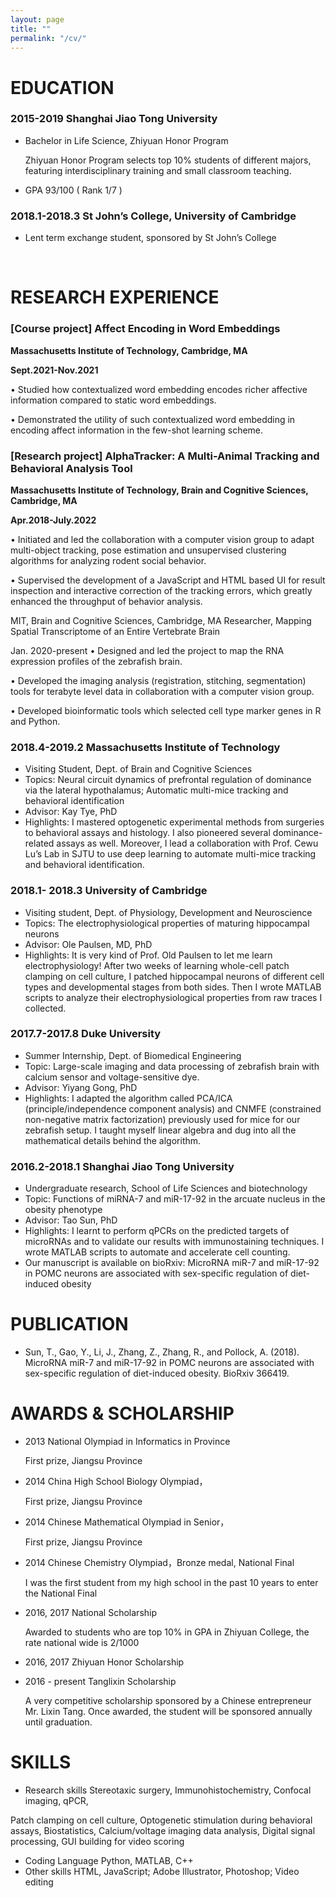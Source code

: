 ```yaml
---
layout: page
title: ""
permalink: "/cv/"
---
```


# EDUCATION

### 2015-2019 Shanghai Jiao Tong University

- Bachelor in Life Science, Zhiyuan Honor Program
    
    Zhiyuan Honor Program selects top 10% students of different majors, featuring interdisciplinary training and small classroom teaching.
    
- GPA 93/100 ( Rank 1/7 )

### 2018.1-2018.3 St John’s College, University of Cambridge

- Lent term exchange student, sponsored by St John’s College

<br>

# RESEARCH EXPERIENCE

### [Course project] Affect Encoding in Word Embeddings

**Massachusetts Institute of Technology, Cambridge, MA**

**Sept.2021-Nov.2021**

• Studied how contextualized word embedding encodes richer affective information compared to static word embeddings.

• Demonstrated the utility of such contextualized word embedding in encoding affect information in the few-shot learning scheme.

### [Research project]  AlphaTracker: A Multi-Animal Tracking and Behavioral Analysis Tool

**Massachusetts Institute of Technology, Brain and Cognitive Sciences, Cambridge, MA** 

**Apr.2018-July.2022**

• Initiated and led the collaboration with a computer vision group to adapt multi-object tracking, pose estimation and unsupervised clustering algorithms for analyzing rodent social behavior.

• Supervised the development of a JavaScript and HTML based UI for result inspection and interactive correction of the tracking errors, which greatly enhanced the throughput of behavior analysis.

MIT, Brain and Cognitive Sciences, Cambridge, MA Researcher, Mapping Spatial Transcriptome of an Entire Vertebrate Brain

Jan. 2020-present • Designed and led the project to map the RNA expression profiles of the zebrafish brain.

• Developed the imaging analysis (registration, stitching, segmentation) tools for terabyte level data in collaboration with a computer vision group.

• Developed bioinformatic tools which selected cell type marker genes in R and Python.


### 2018.4-2019.2 Massachusetts Institute of Technology

- Visiting Student, Dept. of Brain and Cognitive Sciences
- Topics: Neural circuit dynamics of prefrontal regulation of dominance via the lateral hypothalamus; Automatic multi-mice tracking and behavioral identification
- Advisor: Kay Tye, PhD
- Highlights: I mastered optogenetic experimental methods from surgeries to behavioral assays and histology. I also pioneered several dominance-related assays as well. Moreover, I lead a collaboration with Prof. Cewu Lu’s Lab in SJTU to use deep learning to automate multi-mice tracking and behavioral identification.

### 2018.1- 2018.3 University of Cambridge

- Visiting student, Dept. of Physiology, Development and Neuroscience
- Topics: The electrophysiological properties of maturing hippocampal neurons
- Advisor: Ole Paulsen, MD, PhD
- Highlights: It is very kind of Prof. Old Paulsen to let me learn electrophysiology! After two weeks of learning whole-cell patch clamping on cell culture, I patched hippocampal neurons of different cell types and developmental stages from both sides. Then I wrote MATLAB scripts to analyze their electrophysiological properties from raw traces I collected.

### 2017.7-2017.8 Duke University

- Summer Internship, Dept. of Biomedical Engineering
- Topic: Large-scale imaging and data processing of zebrafish brain with calcium sensor and voltage-sensitive dye.
- Advisor: Yiyang Gong, PhD
- Highlights: I adapted the algorithm called PCA/ICA (principle/independence component analysis) and CNMFE (constrained non-negative matrix factorization) previously used for mice for our zebrafish setup. I taught myself linear algebra and dug into all the mathematical details behind the algorithm.

### 2016.2-2018.1 Shanghai Jiao Tong University

- Undergraduate research, School of Life Sciences and biotechnology
- Topic: Functions of miRNA-7 and miR-17-92 in the arcuate nucleus in the obesity phenotype
- Advisor: Tao Sun, PhD
- Highlights: I learnt to perform qPCRs on the predicted targets of microRNAs and to validate our results with immunostaining techniques. I wrote MATLAB scripts to automate and accelerate cell counting.
- Our manuscript is available on bioRxiv: MicroRNA miR-7 and miR-17-92 in POMC neurons are associated with sex-specific regulation of diet-induced obesity

# PUBLICATION

- Sun, T., Gao, Y., Li, J., Zhang, Z., Zhang, R., and Pollock, A. (2018). MicroRNA miR-7 and miR-17-92 in POMC neurons are associated with sex-specific regulation of diet-induced obesity. BioRxiv 366419.

# AWARDS & SCHOLARSHIP

- 2013 National Olympiad in Informatics in Province
    
    First prize, Jiangsu Province
    
- 2014 China High School Biology Olympiad，

    First prize, Jiangsu Province
    
- 2014 Chinese Mathematical Olympiad in Senior，

    First prize, Jiangsu Province
    
- 2014 Chinese Chemistry Olympiad，Bronze medal, National Final
    
    I was the first student from my high school in the past 10 years to enter the National Final
    
- 2016, 2017 National Scholarship
    
    Awarded to students who are top 10%  in GPA in Zhiyuan College, the rate national wide is 2/1000
    
- 2016, 2017 Zhiyuan Honor Scholarship

- 2016 - present Tanglixin Scholarship
    
    A very competitive scholarship sponsored by a Chinese entrepreneur Mr. Lixin Tang. Once awarded,  the   student will be sponsored annually until graduation.
    

# SKILLS

- Research skills Stereotaxic surgery, Immunohistochemistry, Confocal imaging, qPCR,

Patch clamping on cell culture, Optogenetic stimulation during behavioral assays, Biostatistics, Calcium/voltage imaging data analysis, Digital signal processing, GUI building for video scoring

- Coding Language Python, MATLAB, C++
- Other skills HTML, JavaScript; Adobe Illustrator, Photoshop; Video editing
